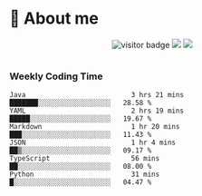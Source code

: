 <!-- ![](https://youpai.roccoshi.top/img/20200804214216.png) -->

# 🧐 About me
 
<p align="center">
<img src="https://visitor-badge.laobi.icu/badge?page_id=Lincest.Lincest&title=hits" alt="visitor badge"/>
<a href="mailto:imroccoshi@gmail.com"><img src="https://img.shields.io/badge/gmail-imroccoshi%40gmail.com-red"></a>
<a href="https://blog.roccoshi.top"><img src="https://img.shields.io/badge/blog-roccoshi-green"></a>
</p>

<div align="center">
  <img src="https://github-readme-stats.vercel.app/api?username=Lincest&show_icons=true&count_private=true&show_owner=true" alt="">
   <!-- <img src="https://github-readme-stats.vercel.app/api/wakatime?username=Moreality&v=2" alt=""/> -->
</div>

### Weekly Coding Time

<!--START_SECTION:waka-->

```text
Java                          3 hrs 21 mins   ███████░░░░░░░░░░░░░░░░░░   28.58 %
YAML                          2 hrs 19 mins   █████░░░░░░░░░░░░░░░░░░░░   19.67 %
Markdown                      1 hr 20 mins    ███░░░░░░░░░░░░░░░░░░░░░░   11.43 %
JSON                          1 hr 4 mins     ██▒░░░░░░░░░░░░░░░░░░░░░░   09.17 %
TypeScript                    56 mins         ██░░░░░░░░░░░░░░░░░░░░░░░   08.00 %
Python                        31 mins         █░░░░░░░░░░░░░░░░░░░░░░░░   04.47 %
```

<!--END_SECTION:waka-->


